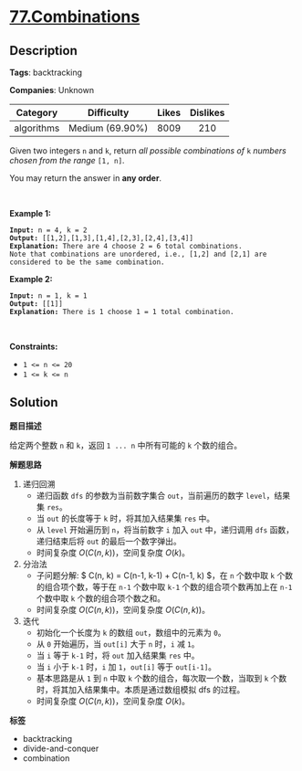 # [77.Combinations](https://leetcode.com/problems/combinations/description/)

## Description

**Tags**: backtracking

**Companies**: Unknown

|  Category  |   Difficulty    | Likes | Dislikes |
| :--------: | :-------------: | :---: | :------: |
| algorithms | Medium (69.90%) | 8009  |   210    |

<p>Given two integers <code>n</code> and <code>k</code>, return <em>all possible combinations of</em> <code>k</code> <em>numbers chosen from the range</em> <code>[1, n]</code>.</p>
<p>You may return the answer in <strong>any order</strong>.</p>
<p>&nbsp;</p>
<p><strong class="example">Example 1:</strong></p>
<pre><code><strong>Input:</strong> n = 4, k = 2
<strong>Output:</strong> [[1,2],[1,3],[1,4],[2,3],[2,4],[3,4]]
<strong>Explanation:</strong> There are 4 choose 2 = 6 total combinations.
Note that combinations are unordered, i.e., [1,2] and [2,1] are considered to be the same combination.</code></pre>
<p><strong class="example">Example 2:</strong></p>
<pre><code><strong>Input:</strong> n = 1, k = 1
<strong>Output:</strong> [[1]]
<strong>Explanation:</strong> There is 1 choose 1 = 1 total combination.</code></pre>
<p>&nbsp;</p>
<p><strong>Constraints:</strong></p>
<ul>
  <li><code>1 &lt;= n &lt;= 20</code></li>
  <li><code>1 &lt;= k &lt;= n</code></li>
</ul>

## Solution

**题目描述**

给定两个整数 `n` 和 `k`，返回 `1 ... n` 中所有可能的 `k` 个数的组合。

**解题思路**

1. 递归回溯
   - 递归函数 `dfs` 的参数为当前数字集合 `out`，当前遍历的数字 `level`，结果集 `res`。
   - 当 `out` 的长度等于 `k` 时，将其加入结果集 `res` 中。
   - 从 `level` 开始遍历到 `n`，将当前数字 `i` 加入 `out` 中，递归调用 `dfs` 函数，递归结束后将 `out` 的最后一个数字弹出。
   - 时间复杂度 $O(C(n, k))$，空间复杂度 $O(k)$。
2. 分治法
   - 子问题分解: $ C(n, k) = C(n-1, k-1) + C(n-1, k) $，在 `n` 个数中取 `k` 个数的组合项个数，等于在 `n-1` 个数中取 `k-1` 个数的组合项个数再加上在 `n-1` 个数中取 `k` 个数的组合项个数之和。
   - 时间复杂度 $O(C(n, k))$，空间复杂度 $O(C(n, k))$。
3. 迭代
   - 初始化一个长度为 `k` 的数组 `out`，数组中的元素为 `0`。
   - 从 `0` 开始遍历，当 `out[i]` 大于 `n` 时，`i` 减 `1`。
   - 当 `i` 等于 `k-1` 时，将 `out` 加入结果集 `res` 中。
   - 当 `i` 小于 `k-1` 时，`i` 加 `1`，`out[i]` 等于 `out[i-1]`。
   - 基本思路是从 `1` 到 `n` 中取 `k` 个数的组合，每次取一个数，当取到 `k` 个数时，将其加入结果集中。本质是通过数组模拟 dfs 的过程。
   - 时间复杂度 $O(C(n, k))$，空间复杂度 $O(k)$。

**标签**

- backtracking
- divide-and-conquer
- combination
